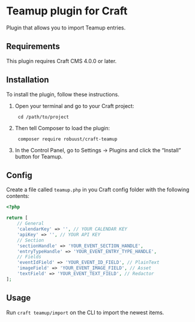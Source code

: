 Teamup plugin for Craft
=================

Plugin that allows you to import Teamup entries.

## Requirements

This plugin requires Craft CMS 4.0.0 or later.

## Installation

To install the plugin, follow these instructions.

1. Open your terminal and go to your Craft project:

        cd /path/to/project

2. Then tell Composer to load the plugin:

        composer require robuust/craft-teamup

3. In the Control Panel, go to Settings → Plugins and click the “Install” button for Teamup.

## Config

Create a file called `teamup.php` in you Craft config folder with the following contents:

```php
<?php

return [
    // General
    'calendarKey' => '', // YOUR CALENDAR KEY
    'apiKey' => '', // YOUR API KEY
    // Section
    'sectionHandle' => 'YOUR_EVENT_SECTION_HANDLE',
    'entryTypeHandle' => 'YOUR_EVENT_ENTRY_TYPE_HANDLE',
    // Fields
    'eventIdField' => 'YOUR_EVENT_ID_FIELD', // PlainText
    'imageField' => 'YOUR_EVENT_IMAGE_FIELD', // Asset
    'textField' => 'YOUR_EVENT_TEXT_FIELD', // Redactor
];

```

## Usage

Run `craft teamup/import` on the CLI to import the newest items.
